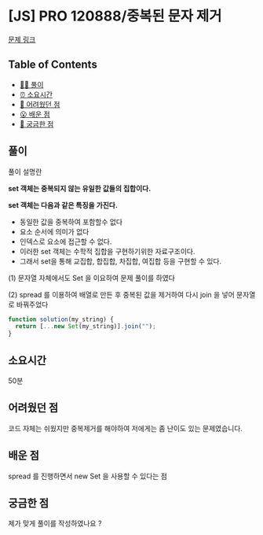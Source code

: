 <!-- 제목으로 다음과 같은 내용으로 작성해주세요 ! -->
<!-- 📚 언어 : e.g. Javascript -> [JS], Python -> [Python]  -->
<!-- 📕 백준 : BOJ 문제번호/문제제목 e.g. BOJ 2577/숫자의 개수 -->
<!-- 📗 프로그래머스 : PRO 문제번호/문제제목 e.g. PRO 120812/최빈값 구하기 -->
<!-- 💁🏻 백준허브를 사용하시면 프로그래머스의 문제번호도 확인하실 수 있습니다 -->

# [JS] PRO 120888/중복된 문자 제거

<!-- 아래에 # 을 지우고 문제 링크를 입력해주세요 ! -->

[문제 링크](https://school.programmers.co.kr/learn/courses/30/lessons/120888)

## Table of Contents

- [✍🏻 풀이](#풀이)
- [⏰ 소요시간](#소요시간)
- [🫠 어려웠던 점](#어려웠던-점)
- [😮 배운 점](#배운-점)
- [🤔 궁금한 점](#궁금한-점)

## 풀이

<!-- ```옆에 사용하는 언어를 기입하세요 e.g. javascript, python -->

풀이 설명란

**set 객체는 중복되지 않는 유일한 값들의 집합이다.**

**set 객체는 다음과 같은 특징을 가진다.**

- 동일한 값을 중복하여 포함할수 없다
- 요소 순서에 의미가 없다
- 인덱스로 요소에 접근할 수 없다.
- 이러한 set 객체는 수학적 집합을 구현하기위한 자료구조이다.
- 그래서 set을 통해 교집합, 합집합, 차집합, 여집합 등을 구현할 수 있다.

(1) 문자열 자체에서도 Set 을 이요하여 문제 풀이를 하였다

(2) spread 를 이용하여 배열로 만든 후 중복된 값을 제거하여 다시 join 을 넣어 문자열로 바꿔주었다

```javascript
function solution(my_string) {
  return [...new Set(my_string)].join("");
}
```

## 소요시간

50분

## 어려웠던 점

코드 자체는 쉬웠지만 중복제거를 해야하여 저에게는 좀 난이도 있는 문제였습니다.

## 배운 점

spread 를 진행하면서 new Set 을 사용할 수 있다는 점

## 궁금한 점

제가 맞게 풀이를 작성하였나요 ?

